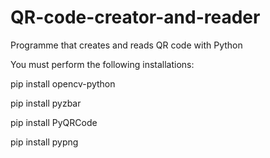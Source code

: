 # QR-code-creator-and-reader
Programme that creates and reads QR code with Python 

You must perform the following installations:

pip install opencv-python

pip install pyzbar

pip install PyQRCode

pip install pypng

